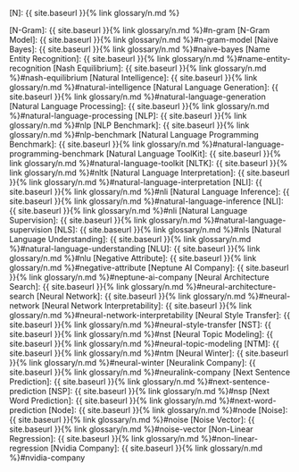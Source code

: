 [N]: {{ site.baseurl }}{% link glossary/n.md %}

[N-Gram]: {{ site.baseurl }}{% link glossary/n.md %}#n-gram
[N-Gram Model]: {{ site.baseurl }}{% link glossary/n.md %}#n-gram-model
[Naive Bayes]: {{ site.baseurl }}{% link glossary/n.md %}#naive-bayes
[Name Entity Recognition]: {{ site.baseurl }}{% link glossary/n.md %}#name-entity-recognition
[Nash Equilibrium]: {{ site.baseurl }}{% link glossary/n.md %}#nash-equilibrium
[Natural Intelligence]: {{ site.baseurl }}{% link glossary/n.md %}#natural-intelligence
[Natural Language Generation]: {{ site.baseurl }}{% link glossary/n.md %}#natural-language-generation
[Natural Language Processing]: {{ site.baseurl }}{% link glossary/n.md %}#natural-language-processing
[NLP]: {{ site.baseurl }}{% link glossary/n.md %}#nlp
[NLP Benchmark]: {{ site.baseurl }}{% link glossary/n.md %}#nlp-benchmark
[Natural Language Programming Benchmark]: {{ site.baseurl }}{% link glossary/n.md %}#natural-language-programming-benchmark
[Natural Language ToolKit]: {{ site.baseurl }}{% link glossary/n.md %}#natural-language-toolkit
[NLTK]: {{ site.baseurl }}{% link glossary/n.md %}#nltk
[Natural Language Interpretation]: {{ site.baseurl }}{% link glossary/n.md %}#natural-language-interpretation
[NLI]: {{ site.baseurl }}{% link glossary/n.md %}#nli
[Natural Language Inference]: {{ site.baseurl }}{% link glossary/n.md %}#natural-language-inference
[NLI]: {{ site.baseurl }}{% link glossary/n.md %}#nli
[Natural Language Supervision]: {{ site.baseurl }}{% link glossary/n.md %}#natural-language-supervision
[NLS]: {{ site.baseurl }}{% link glossary/n.md %}#nls
[Natural Language Understanding]: {{ site.baseurl }}{% link glossary/n.md %}#natural-language-understanding
[NLU]: {{ site.baseurl }}{% link glossary/n.md %}#nlu
[Negative Attribute]: {{ site.baseurl }}{% link glossary/n.md %}#negative-attribute
[Neptune AI Company]: {{ site.baseurl }}{% link glossary/n.md %}#neptune-ai-company
[Neural Architecture Search]: {{ site.baseurl }}{% link glossary/n.md %}#neural-architecture-search
[Neural Network]: {{ site.baseurl }}{% link glossary/n.md %}#neural-network
[Neural Network Interpretability]: {{ site.baseurl }}{% link glossary/n.md %}#neural-network-interpretability
[Neural Style Transfer]: {{ site.baseurl }}{% link glossary/n.md %}#neural-style-transfer
[NST]: {{ site.baseurl }}{% link glossary/n.md %}#nst
[Neural Topic Modeling]: {{ site.baseurl }}{% link glossary/n.md %}#neural-topic-modeling
[NTM]: {{ site.baseurl }}{% link glossary/n.md %}#ntm
[Neural Winter]: {{ site.baseurl }}{% link glossary/n.md %}#neural-winter
[Neuralink Company]: {{ site.baseurl }}{% link glossary/n.md %}#neuralink-company
[Next Sentence Prediction]: {{ site.baseurl }}{% link glossary/n.md %}#next-sentence-prediction
[NSP]: {{ site.baseurl }}{% link glossary/n.md %}#nsp
[Next Word Prediction]: {{ site.baseurl }}{% link glossary/n.md %}#next-word-prediction
[Node]: {{ site.baseurl }}{% link glossary/n.md %}#node
[Noise]: {{ site.baseurl }}{% link glossary/n.md %}#noise
[Noise Vector]: {{ site.baseurl }}{% link glossary/n.md %}#noise-vector
[Non-Linear Regression]: {{ site.baseurl }}{% link glossary/n.md %}#non-linear-regression
[Nvidia Company]: {{ site.baseurl }}{% link glossary/n.md %}#nvidia-company
